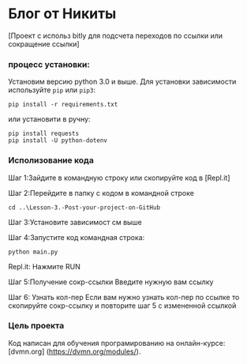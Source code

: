 # Блог от Никиты

[Проект с использ bitly для  подсчета переходов по ссылки или сокращение ссылки]

### процесс установки:

Установим версию python 3.0 и выше.
Для установки зависимости используйте `pip` или `pip3`:
```
pip install -r requirements.txt
```
или установити в ручну:
```
pip install requests
pip install -U python-dotenv
```

### Исполизование кода

Шаг 1:Зайдите в командную строку или скопируйте код в [Repl.it]

Шаг 2:Перейдите в папку с кодом в командной строке
```
cd ..\Lesson-3.-Post-your-project-on-GitHub
```

Шаг 3:Установите зависимост 
 см выше

Шаг 4:Запустите код
командная строка:
```
python main.py
```
Repl.it:
Нажмите RUN

Шаг 5:Получение сокр-ссылки
Введите нужную вам ссылку

Шаг 6: Узнать кол-пер
Если вам нужно узнать кол-пер по ссылке то скопируйте сокр-ссылку и повторите шаг 5 с измененной ссылкой


### Цель проекта

Код написан для обучения програмированию на онлайн-курсе:[dvmn.org] (https://dvmn.org/modules/).
